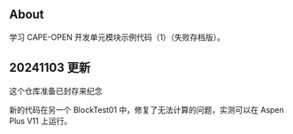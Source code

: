 ## About

学习 CAPE-OPEN 开发单元模块示例代码（1）（失败存档版）。

## 20241103 更新

这个仓库准备已封存来纪念

新的代码在另一个 BlockTest01 中，修复了无法计算的问题，实测可以在 Aspen Plus V11 上运行。
